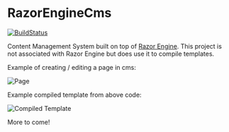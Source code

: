 # RazorEngineCms

[![BuildStatus](https://ci.appveyor.com/api/projects/status/7albf2jxsmqs508b?svg=true)](https://ci.appveyor.com/project/AddisonBenzshawel/razorenginecms)

Content Management System built on top of [Razor Engine](https://github.com/Antaris/RazorEngine). This project is not associated with Razor Engine but does use it to compile templates.

Example of creating / editing a page in cms:

![Page](https://i.imgur.com/OosKVbk.png)

Example compiled template from above code:

![Compiled Template](https://i.imgur.com/8AJ7dVk.png)

More to come!
